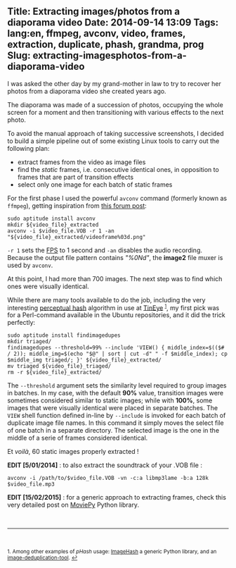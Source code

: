 Title: Extracting images/photos from a diaporama video
Date: 2014-09-14 13:09
Tags: lang:en, ffmpeg, avconv, video, frames, extraction, duplicate, phash, grandma, prog
Slug: extracting-imagesphotos-from-a-diaporama-video
---
I was asked the other day by my grand-mother in law to try to recover her photos from a diaporama video she created years ago.

The diaporama was made of a succession of photos, occupying the whole screen for a moment and then transitioning with various effects to the next photo.

To avoid the manual approach of taking successive screenshots, I decided to build a simple pipeline out of some existing Linux tools to carry out the following plan:

* extract frames from the video as image files
* find the _static_ frames, i.e. consecutive identical ones, in opposition to frames that are part of transition effects
* select only one image for each batch of static frames

For the first phase I used the powerful `avconv` command (formerly known as `ffmpeg`), getting inspiration from [this forum post](http://ubuntuforums.org/showthread.php?t=2014630&p=12099770#post12099770):

```
sudo aptitude install avconv
mkdir ${video_file}_extracted
avconv -i $video_file.VOB -r 1 -an "${video_file}_extracted/videoframe%03d.png"
```

`-r 1` sets the [FPS](//en.wikipedia.org/wiki/Frame_rate) to 1 second and `-an` disables the audio recording. Because the output file pattern contains _"%0Nd"_, the **image2** file muxer is used by `avconv`.

At this point, I had more than 700 images. The next step was to find which ones were visually identical.

While there are many tools available to do the job, including the very interesting [perceptual hash](http://www.hackerfactor.com/blog/index.php?/archives/432-Looks-Like-It.html) algorithm in use at [TinEye](//www.tineye.com/) <sup><a href="#fn1" id="ref1"><small>1</small></a></sup>, my first pick was for a Perl-command available in the Ubuntu repositories, and it did the trick perfectly:

```
sudo aptitude install findimagedupes
mkdir triaged/
findimagedupes --threshold=99% --include 'VIEW() { middle_index=$(($# / 2)); middle_img=$(echo "$@" | sort | cut -d" " -f $middle_index); cp $middle_img triaged/; }' ${video_file}_extracted/
mv triaged ${video_file}_triaged/
rm -r ${video_file}_extracted/
```

The `--threshold` argument sets the similarity level required to group images in batches. In my case, with the default **90%** value, transition images were sometimes considered similar to static images; while with **100%**, some images that were visually identical were placed in separate batches.
The `VIEW` shell function defined in-line by `--include` is invoked for each batch of duplicate image file names. In this command it simply moves the select file of one batch in a separate directory. The selected image is the one in the middle of a serie of frames considered identical.

Et _voilà_, 60 static images properly extracted !



**EDIT [5/01/2014]** : to also extract the soundtrack of your .VOB file :
```
avconv -i /path/to/$video_file.VOB -vn -c:a libmp3lame -b:a 128k $video_file.mp3
```

**EDIT [15/02/2015]** : for a generic approach to extracting frames, check this very detailed post on [MoviePy](http://zulko.github.io/blog/2015/02/01/extracting-perfectly-looping-gifs-from-videos-with-python-and-moviepy/) Python library.

<br><hr><br>

<sup id="fn1">1. Among other examples of _pHash_ usage: [ImageHash](//pypi.python.org/pypi/ImageHash) a generic Python library, and an [image-deduplication-tool](//github.com/mk-fg/image-deduplication-tool). <a href="#ref1">↩</a></sup>
